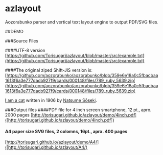 azlayout
========

Aozorabunko parser and vertical text layout engine to output PDF/SVG files.

##DEMO

###Source Files

####UTF-8 version
[https://github.com/Torisugari/azlayout/blob/master/src/example.txt](https://github.com/Torisugari/azlayout/blob/master/src/example.txt)

####The original ziped Shift-JIS version is:
[https://github.com/aozorabunko/aozorabunko/blob/359e6e18a0c5fbacbaa1613f6a3e777dacb927f9/cards/000148/files/789_ruby_5639.zip](https://github.com/aozorabunko/aozorabunko/blob/359e6e18a0c5fbacbaa1613f6a3e777dacb927f9/cards/000148/files/789_ruby_5639.zip)

[I am a cat](http://en.wikipedia.org/wiki/I_Am_a_Cat) written in 1906 by [Natsume Sōseki](http://en.wikipedia.org/wiki/Natsume_S%C5%8Dseki).


###Output files
####PDF file for 4 inch screen smartphone, 12 pt., aprx. 2000 pages
[http://torisugari.github.io/azlayout/demo/4inch.pdf]([http://torisugari.github.io/azlayout/demo/4inch.pdf])

#### A4 paper size SVG files, 2 colomns, 16pt., aprx. 400 pages
[http://torisugari.github.io/azlayout/demo/A4/]([http://torisugari.github.io/azlayout/A4/)

